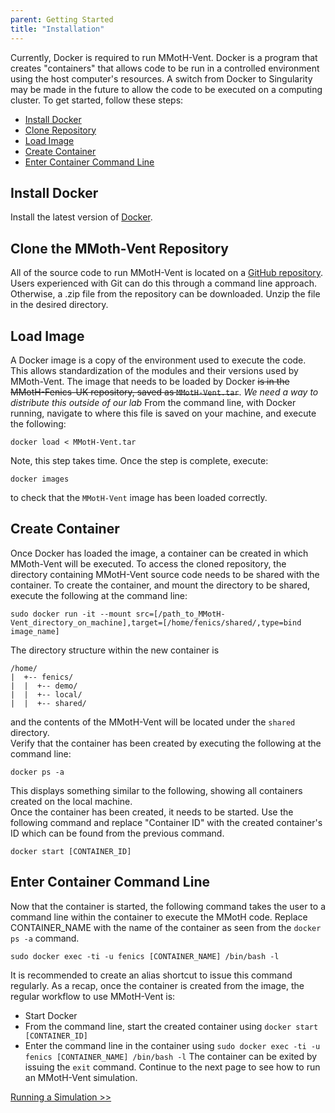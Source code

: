 ```yaml
---
parent: Getting Started
title: "Installation"
---
```


Currently, Docker is required to run MMotH-Vent. Docker is a program that creates "containers" that allows code to be run in a controlled environment using the host computer's resources. A switch from Docker to Singularity may be made in the future to allow the code to be executed on a computing cluster. To get started, follow these steps:  
  * [Install Docker](#install-docker)
  * [Clone Repository](#clone-the-mmoth-vent-repository)
  * [Load Image](#load-image)
  * [Create Container](#create-container)
  * [Enter Container Command Line](#enter-container-command-line)

## Install Docker
Install the latest version of [Docker](http://www.docker.com).

## Clone the MMoth-Vent Repository
All of the source code to run MMotH-Vent is located on a [GitHub repository](https://github.com/mmoth-kurtis/MMotH-Fenics-UK.git). Users experienced with Git can do this through a command line approach. Otherwise, a .zip file from the repository can be downloaded. Unzip the file in the desired directory.

## Load Image  
A Docker image is a copy of the environment used to execute the code. This allows standardization of the modules and their versions used by MMoth-Vent. The image that needs to be loaded by Docker ~~is in the MMotH-Fenics-UK repository, saved as ```MMotH-Vent.tar```~~. *We need a way to distribute this outside of our lab* From the command line, with Docker running, navigate to where this file is saved on your machine, and execute the following:  
```
docker load < MMotH-Vent.tar
```
Note, this step takes time. Once the step is complete, execute:
```
docker images
```
to check that the ```MMotH-Vent``` image has been loaded correctly.


## Create Container
Once Docker has loaded the image, a container can be created in which MMoth-Vent will be executed. To access the cloned repository, the directory containing MMotH-Vent source code needs to be shared with the container. To create the container, and mount the directory to be shared, execute the following at the command line:  
```
sudo docker run -it --mount src=[/path_to_MMotH-Vent_directory_on_machine],target=[/home/fenics/shared/,type=bind image_name]
```
The directory structure within the new container is  
```
/home/  
|  +-- fenics/  
|  |  +-- demo/  
|  |  +-- local/  
|  |  +-- shared/  
```
and the contents of the MMotH-Vent will be located under the ```shared``` directory.  
Verify that the container has been created by executing the following at the command line:
```
docker ps -a
```
This displays something similar to the following, showing all containers created on the local machine.   
Once the container has been created, it needs to be started. Use the following command and replace "Container ID" with the created container's ID which can be found from the previous command.
```
docker start [CONTAINER_ID]
```

## Enter Container Command Line
Now that the container is started, the following command takes the user to a command line within the container to execute the MMotH code. Replace CONTAINER_NAME with the name of the container as seen from the ```docker ps -a``` command.
```
sudo docker exec -ti -u fenics [CONTAINER_NAME] /bin/bash -l
```
It is recommended to create an alias shortcut to issue this command regularly. As a recap, once the container is created from the image, the regular workflow to use MMotH-Vent is:
* Start Docker
* From the command line, start the created container using ```docker start [CONTAINER_ID]```
* Enter the command line in the container using ```sudo docker exec -ti -u fenics [CONTAINER_NAME] /bin/bash -l```
The container can be exited by issuing the ```exit``` command. Continue to the next page to see how to run an MMotH-Vent simulation.

<a href="/MMotH-Vent/getting_started/running_demo/" class="btn btn--primary">Running a Simulation >></a>
